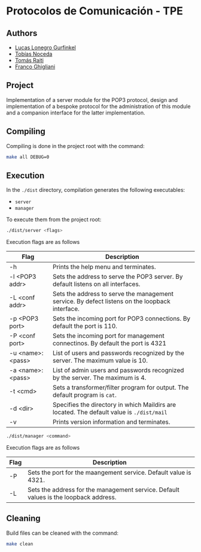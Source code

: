 # Protocolos de Comunicación - TPE

## Authors

- [Lucas Lonegro Gurfinkel](https://github.com/LucasLonegro)
- [Tobías Noceda](https://github.com/Tobias-Noceda)
- [Tomás Raiti](https://github.com/Secreto31126)
- [Franco Ghigliani](https://github.com/Franco-A-Ghigliani)

## Project

Implementation of a server module for the POP3 protocol, design and implementation of a bespoke protocol for the administration of this module and a companion interface for the latter implementation.

## Compiling

Compiling is done in the project root with the command:

```bash
make all DEBUG=0
```

## Execution

In the ```./dist``` directory, compilation generates the following executables:

* `server`
* `manager`

To execute them from the project root:

```bash
./dist/server <flags>
```

Execution flags are as follows

| Flag |  Description | 
|----| -------------------------------------------------------------------------------------------------------------------------- |
| -h | Prints the help menu and terminates. |
| -l \<POP3 addr\> | Sets the address to serve the POP3 server. By default listens on all interfaces. |
| -L \<conf addr\> | Sets the address to serve the management service. By defect listens on the loopback interface. |
| -p \<POP3 port\> | Sets the incoming port for POP3 connections. By default the port is 110. |
| -P \<conf port\> | Sets the incoming port for management connectinos. By default the port is 4321 |
| -u \<name\>:\<pass\> | List of users and passwords recognized by the server. The maximum value is 10. |
| -a \<name\>:\<pass\> | List of admin users and passwords recognized by the server. The maximum is 4. |
| -t \<cmd\> | Sets a transformer/filter program for output. The default program is `cat`. |
| -d \<dir\> | Specifies the directory in which Maildirs are located. The default value is `./dist/mail` |
| -v | Prints version information and terminates. |


```bash
./dist/manager <command>
```

Execution flags are as follows

| Flag |  Description | 
|----| -------------------------------------------------------------------------------------------------------------------------- |
| -P | Sets the port for the maangement service. Default value is 4321. |
| -L | Sets the address for the management service. Default values is the loopback address. |

## Cleaning

Build files can be cleaned with the command:

```bash
make clean
```
